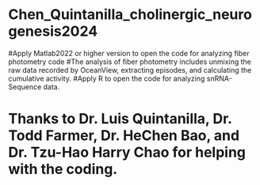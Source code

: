 # Chen_Quintanilla_cholinergic_neurogenesis2024
#Apply Matlab2022 or higher version to open the code for analyzing fiber photometry code
#The analysis of fiber photometry includes unmixing the raw data recorded by OceanView, extracting episodes, and calculating the cumulative activity.
#Apply R to open the code for analyzing snRNA-Sequence data.
# Thanks to Dr. Luis Quintanilla, Dr. Todd Farmer, Dr. HeChen Bao, and Dr. Tzu-Hao Harry Chao for helping with the coding.
